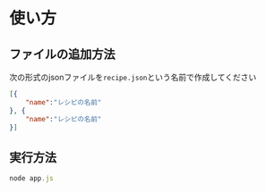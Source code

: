 # 使い方

## ファイルの追加方法
次の形式のjsonファイルを`recipe.json`という名前で作成してください
```json
[{
	"name":"レシピの名前"
}, {
	"name":"レシピの名前"
}]
```

## 実行方法
```javascript
node app.js
```
